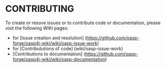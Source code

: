 # CONTRIBUTING

To create or resove issues or to contribute code or documentation, please visit the following WIKI pages:

* for [Issue creation and resolution] (https://github.com/oasp-forge/oasp4j-wiki/wiki/oasp-issue-work)
* for [Contribututions of code] (wiki/oasp-issue-work)
* [Contributions to documentation] (https://github.com/oasp-forge/oasp4j-wiki/wiki/oasp-documentation)


